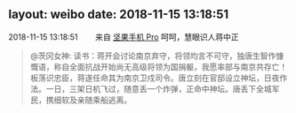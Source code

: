 layout: weibo
date: 2018-11-15 13:18:51
---
2018-11-15 13:18:51  &nbsp;&nbsp;&nbsp;&nbsp;&nbsp;&nbsp; 来自 <a href="http://app.weibo.com/t/feed/Z4AgP" rel="nofollow">坚果手机 Pro</a>
呵呵，慧眼识人蒋中正
>  @茨冈女神: 读书：蒋开会讨论南京弃守，将领均言不可守，独唐生智作慷慨语，称自全面抗战开始尚无高级将领为国捐躯，我愿率部与南京共存亡！板荡识忠臣，蒋遂任命其为南京卫戍司令。唐立刻在官邸设立神坛，日夜作法。一日，三架日机飞过，随意丢一个炸弹，正命中神坛。唐丢下全城军民，携细软及亲随乘船逃离。 ​​​
